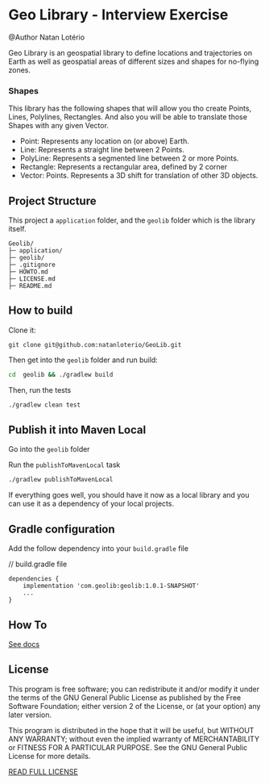# Geo Library - Interview Exercise
@Author Natan Lotério

Geo Library is an geospatial library to define locations and trajectories on Earth as well as geospatial areas of different sizes and shapes for no-flying zones.

### Shapes
This library has the following shapes that will allow you tho create Points, Lines, Polylines, Rectangles. And also you will be able to translate those Shapes with any given Vector.


- Point: Represents any location on (or above) Earth.
- Line: Represents a straight line between 2 Points.
- PolyLine: Represents a segmented line between 2 or more Points. 
- Rectangle: Represents a rectangular area, defined by 2 corner 
- Vector: Points. Represents a 3D shift for translation of other 3D objects.



## Project Structure
This project a `application` folder, and the `geolib` folder which is the library itself.

```
Geolib/
├─ application/
├─ geolib/
├─ .gitignore
├─ HOWTO.md
├─ LICENSE.md
├─ README.md
```



## How to build

Clone it:

`git clone git@github.com:natanloterio/GeoLib.git `



Then get into the `geolib` folder and run build:

````sh
cd  geolib && ./gradlew build
````

Then, run the tests

````sh
./gradlew clean test
````





## Publish it into Maven Local

Go into the `geolib` folder

Run the `publishToMavenLocal` task
````sh
./gradlew publishToMavenLocal
````

If everything goes well, you should have it now as a local library and you can use it 
as a dependency of your local projects. 





## Gradle configuration

Add the follow dependency into your `build.gradle` file

// build.gradle file
````
dependencies {
    implementation 'com.geolib:geolib:1.0.1-SNAPSHOT'
    ...
}
````





## How To

[See docs](HOWTO.md)





## License 

This program is free software; you can redistribute it and/or
modify it under the terms of the GNU General Public License
as published by the Free Software Foundation; either version 2
of the License, or (at your option) any later version.

This program is distributed in the hope that it will be useful,
but WITHOUT ANY WARRANTY; without even the implied warranty of
MERCHANTABILITY or FITNESS FOR A PARTICULAR PURPOSE.  See the
GNU General Public License for more details.

[READ FULL LICENSE](LICENSE.md)








